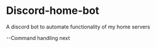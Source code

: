 # Discord-home-bot
A discord bot to automate functionality of my home servers



--Command handling next